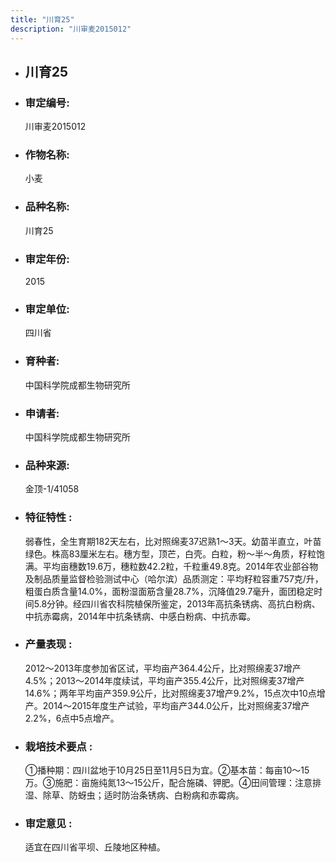 ```yaml
---
title: "川育25"
description: "川审麦2015012"
---
```

* ## 川育25
* ###  审定编号:  
   川审麦2015012

*  ### 作物名称:  
   小麦

*   ###  品种名称: 
    川育25

*   ### 审定年份: 
    2015

*   ### 审定单位:  
    四川省

*   ### 育种者:  
    中国科学院成都生物研究所

*   ### 申请者:  
    中国科学院成都生物研究所

*   ### 品种来源:  
    金顶-1/41058

*   ### 特征特性 : 
    弱春性，全生育期182天左右，比对照绵麦37迟熟1～3天。幼苗半直立，叶苗绿色。株高83厘米左右。穗方型，顶芒，白壳。白粒，粉～半～角质，籽粒饱满。平均亩穗数19.6万，穗粒数42.2粒，千粒重49.8克。2014年农业部谷物及制品质量监督检验测试中心（哈尔滨）品质测定：平均籽粒容重757克/升，粗蛋白质含量14.0%，面粉湿面筋含量28.7%，沉降值29.7毫升，面团稳定时间5.8分钟。经四川省农科院植保所鉴定，2013年高抗条锈病、高抗白粉病、中抗赤霉病，2014年中抗条锈病、中感白粉病、中抗赤霉。

*   ### 产量表现 : 
    2012～2013年度参加省区试，平均亩产364.4公斤，比对照绵麦37增产4.5%；2013～2014年度续试，平均亩产355.4公斤，比对照绵麦37增产14.6%；两年平均亩产359.9公斤，比对照绵麦37增产9.2%，15点次中10点增产。2014～2015年度生产试验，平均亩产344.0公斤，比对照绵麦37增产2.2%，6点中5点增产。

*   ### 栽培技术要点 : 
    ①播种期：四川盆地于10月25日至11月5日为宜。②基本苗：每亩10～15万。③施肥：亩施纯氮13～15公斤，配合施磷、钾肥。④田间管理：注意排湿、除草、防蚜虫；适时防治条锈病、白粉病和赤霉病。

*   ### 审定意见 : 
    适宜在四川省平坝、丘陵地区种植。
